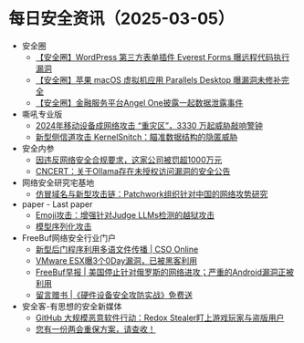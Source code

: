 # 每日安全资讯（2025-03-05）

- 安全圈
  - [【安全圈】WordPress 第三方表单插件 Everest Forms 曝远程代码执行漏洞](https://mp.weixin.qq.com/s?__biz=MzIzMzE4NDU1OQ==&mid=2652068262&idx=1&sn=78dbf5467c924dcc1d55c9dbf6f78eca&chksm=f36e75e6c419fcf0d3b907f7583e56d4aa77a1cdbcd68a948618c67a3ca9fab09a768067b723&scene=58&subscene=0#rd)
  - [【安全圈】苹果 macOS 虚拟机应用 Parallels Desktop 曝漏洞未修补完全](https://mp.weixin.qq.com/s?__biz=MzIzMzE4NDU1OQ==&mid=2652068262&idx=2&sn=4cf1db2edf35935c09365a77e168187e&chksm=f36e75e6c419fcf0e8d6fe9eaadfd6a76313699ef67cb33b279e19c41386af30413120edb153&scene=58&subscene=0#rd)
  - [【安全圈】金融服务平台Angel One披露一起数据泄露事件](https://mp.weixin.qq.com/s?__biz=MzIzMzE4NDU1OQ==&mid=2652068262&idx=3&sn=c6ba90697b4ec89e931533c251652269&chksm=f36e75e6c419fcf0055d7127d444999f97525a3b7ff14aa1cfd9953f145e686b8ec20cb97404&scene=58&subscene=0#rd)
- 嘶吼专业版
  - [2024年移动设备成网络攻击 “重灾区”，3330 万起威胁敲响警钟](https://mp.weixin.qq.com/s?__biz=MzI0MDY1MDU4MQ==&mid=2247581393&idx=1&sn=9afe2f954c44e5d787ed1f2332a79fb5&chksm=e9146eebde63e7fd027987c26122aecfe41a90417987e7a67dd4fcd7292a34cbdbf9f614cddb&scene=58&subscene=0#rd)
  - [新型侧信道攻击 KernelSnitch：瞄准数据结构的隐匿威胁](https://mp.weixin.qq.com/s?__biz=MzI0MDY1MDU4MQ==&mid=2247581393&idx=2&sn=b60bd021b6da8e23136eb92d51c4b49e&chksm=e9146eebde63e7fdf0c6e55471be63569dc0bc5d5f1feb5f5bf8a19f7b0baea6cce4fa434fac&scene=58&subscene=0#rd)
- 安全内参
  - [因违反网络安全合规要求，这家公司被罚超1000万元](https://mp.weixin.qq.com/s?__biz=MzI4NDY2MDMwMw==&mid=2247513878&idx=1&sn=e302325b9f491b9c758a079218b659be&chksm=ebfaf036dc8d7920fd8dabf7d0c658f45b27b4a09d3fb0d367c8b8bbf3d46f89e4ad205547d7&scene=58&subscene=0#rd)
  - [CNCERT：关于Ollama存在未授权访问漏洞的安全公告](https://mp.weixin.qq.com/s?__biz=MzI4NDY2MDMwMw==&mid=2247513878&idx=2&sn=0e184b9557861d3c7399fdffd76bd147&chksm=ebfaf036dc8d7920a662e9643d096b44e95e78d8c3209a103c25ee7f36621563d77bfc613373&scene=58&subscene=0#rd)
- 网络安全研究宅基地
  - [仿冒域名与新型攻击链：Patchwork组织针对中国的网络攻势研究](https://mp.weixin.qq.com/s?__biz=MzUyMDEyNTkwNA==&mid=2247497213&idx=1&sn=16ee7a8455569f805593d7b89a0d2d73&chksm=f9ed9942ce9a10542c5967285b947017faf5427802b86e491d3b8958d78b2eac4dca6eaeb988&scene=58&subscene=0#rd)
- paper - Last paper
  - [Emoji攻击：增强针对Judge LLMs检测的越狱攻击](https://paper.seebug.org/3297/)
  - [模型序列化攻击](https://paper.seebug.org/3298/)
- FreeBuf网络安全行业门户
  - [新型后门程序利用多语文件传播 | CSO Online](https://www.freebuf.com/articles/es/423552.html)
  - [VMware ESX曝3个0Day漏洞，已被黑客利用](https://www.freebuf.com/news/423547.html)
  - [FreeBuf早报 | 美国停止针对俄罗斯的网络进攻；严重的Android漏洞正被利用](https://www.freebuf.com/news/423465.html)
  - [留言赠书 |《硬件设备安全攻防实战》免费送](https://www.freebuf.com/articles/423454.html)
- 安全客-有思想的安全新媒体
  - [GitHub 大规模恶意软件行动：Redox Stealer盯上游戏玩家与盗版用户](https://www.anquanke.com/post/id/304922)
  - [您有一份两会重保方案，请查收！](https://www.anquanke.com/post/id/304912)
